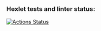 ### Hexlet tests and linter status:
[![Actions Status](https://github.com/Amidosha/java-project-lvl1/workflows/hexlet-check/badge.svg)](https://github.com/Amidosha/java-project-lvl1/actions)